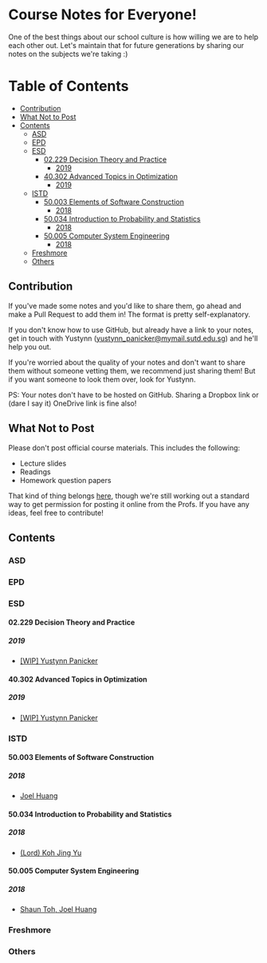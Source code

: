 # Course Notes for Everyone!
One of the best things about our school culture is how willing we are to help each other out. Let's maintain that for future generations by sharing our notes on the subjects we're taking :)

Table of Contents
=================

* [Contribution](#contribution)
* [What Not to Post](#what-not-to-post)
* [Contents](#contents)
   * [ASD](#asd)
   * [EPD](#epd)
   * [ESD](#esd)
      * [02.229 Decision Theory and Practice](#02229-decision-theory-and-practice)
         * [2019](#2019)
      * [40.302 Advanced Topics in Optimization](#40302-advanced-topics-in-optimization)
         * [2019](#2019-1)
   * [ISTD](#istd)
      * [50.003 Elements of Software Construction](#50003-elements-of-software-construction)
         * [2018](#2018)
      * [50.034 Introduction to Probability and Statistics](#50034-introduction-to-probability-and-statistics)
         * [2018](#2018-1)
      * [50.005 Computer System Engineering](#50005-computer-system-engineering)
         * [2018](#2018-2)
   * [Freshmore](#freshmore)
   * [Others](#others)

## Contribution
If you've made some notes and you'd like to share them, go ahead and make a Pull Request to add them in! The format is pretty self-explanatory.

If you don't know how to use GitHub, but already have a link to your notes, get in touch with Yustynn (yustynn_panicker@mymail.sutd.edu.sg) and he'll help you out.

If you're worried about the quality of your notes and don't want to share them without someone vetting them, we recommend just sharing them! But if you want someone to look them over, look for Yustynn.

PS: Your notes don't have to be hosted on GitHub. Sharing a Dropbox link or (dare I say it) OneDrive link is fine also!

## What Not to Post
Please don't post official course materials. This includes the following:
- Lecture slides
- Readings
- Homework question papers

That kind of thing belongs [here](https://github.com/OpenSUTD/course-materials), though we're still working out a standard way to get permission for posting it online from the Profs. If you have any ideas, feel free to contribute!

## Contents

### ASD

### EPD

### ESD

#### 02.229 Decision Theory and Practice
##### 2019
- [[WIP] Yustynn Panicker](https://github.com/Yustynn/sutd-term-7)

#### 40.302 Advanced Topics in Optimization
##### 2019
- [[WIP] Yustynn Panicker](https://github.com/Yustynn/sutd-term-7)

### ISTD
#### 50.003 Elements of Software Construction
##### 2018
- [Joel Huang](https://github.com/OpenSUTD/course-materials/blob/master/50.003%20Elements%20of%20Software%20Construction/esc_notes_joel.pdf)

#### 50.034 Introduction to Probability and Statistics
##### 2018
- [(Lord) Koh Jing Yu](https://github.com/OpenSUTD/course-materials/blob/master/50.034%20Introduction%20to%20Probability%20and%20Statistics/pns_notes_kjy.pdf)

#### 50.005 Computer System Engineering
##### 2018
- [Shaun Toh, Joel Huang](https://github.com/OpenSUTD/course-materials/blob/master/50.005%20Computer%20System%20Engineering/cse_notes_shaun.pdf)

### Freshmore

### Others
